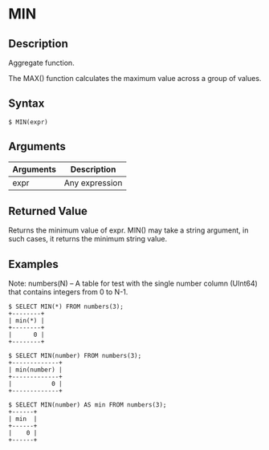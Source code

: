 # **MIN**

## **Description**

Aggregate function.

The MAX() function calculates the maximum value across a group of values.

## **Syntax**

```
$ MIN(expr)
```

## **Arguments**
|  Arguments   | Description  |
|  ----  | ----  |
| expr  | Any expression |

## **Returned Value**
Returns the minimum value of expr. MIN() may take a string argument, in such cases, it returns the minimum string value. 

## **Examples**

Note: numbers(N) – A table for test with the single number column (UInt64) that contains integers from 0 to N-1.

```
$ SELECT MIN(*) FROM numbers(3);
+--------+
| min(*) |
+--------+
|      0 |
+--------+

$ SELECT MIN(number) FROM numbers(3);
+-------------+
| min(number) |
+-------------+
|           0 |
+-------------+

$ SELECT MIN(number) AS min FROM numbers(3);
+------+
| min  |
+------+
|    0 |
+------+
```